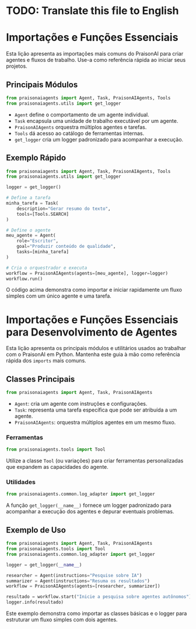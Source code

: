 # TODO: Translate this file to English


# Importações e Funções Essenciais

Esta lição apresenta as importações mais comuns do PraisonAI para criar agentes e fluxos de trabalho. Use-a como referência rápida ao iniciar seus projetos.

## Principais Módulos

```python
from praisonaiagents import Agent, Task, PraisonAIAgents, Tools
from praisonaiagents.utils import get_logger
```

- `Agent` define o comportamento de um agente individual.
- `Task` encapsula uma unidade de trabalho executável por um agente.
- `PraisonAIAgents` orquestra múltiplos agentes e tarefas.
- `Tools` dá acesso ao catálogo de ferramentas internas.
- `get_logger` cria um logger padronizado para acompanhar a execução.

## Exemplo Rápido

```python
from praisonaiagents import Agent, Task, PraisonAIAgents, Tools
from praisonaiagents.utils import get_logger

logger = get_logger()

# Define a tarefa
minha_tarefa = Task(
    description="Gerar resumo do texto",
    tools=[Tools.SEARCH]
)

# Define o agente
meu_agente = Agent(
    role="Escritor",
    goal="Produzir conteúdo de qualidade",
    tasks=[minha_tarefa]
)

# Cria o orquestrador e executa
workflow = PraisonAIAgents(agents=[meu_agente], logger=logger)
workflow.run()
```

O código acima demonstra como importar e iniciar rapidamente um fluxo simples com um único agente e uma tarefa.

# Importações e Funções Essenciais para Desenvolvimento de Agentes

Esta lição apresenta os principais módulos e utilitários usados ao trabalhar com o PraisonAI em Python. Mantenha este guia à mão como referência rápida dos `imports` mais comuns.

## Classes Principais

```python
from praisonaiagents import Agent, Task, PraisonAIAgents
```

- `Agent`: cria um agente com instruções e configurações.
- `Task`: representa uma tarefa específica que pode ser atribuída a um agente.
- `PraisonAIAgents`: orquestra múltiplos agentes em um mesmo fluxo.

### Ferramentas

```python
from praisonaiagents.tools import Tool
```

Utilize a classe `Tool` (ou variações) para criar ferramentas personalizadas que expandem as capacidades do agente.

### Utilidades

```python
from praisonaiagents.common.log_adapter import get_logger
```

A função `get_logger(__name__)` fornece um logger padronizado para acompanhar a execução dos agentes e depurar eventuais problemas.

## Exemplo de Uso

```python
from praisonaiagents import Agent, Task, PraisonAIAgents
from praisonaiagents.tools import Tool
from praisonaiagents.common.log_adapter import get_logger

logger = get_logger(__name__)

researcher = Agent(instructions="Pesquise sobre IA")
summarizer = Agent(instructions="Resuma os resultados")
workflow = PraisonAIAgents(agents=[researcher, summarizer])

resultado = workflow.start("Inicie a pesquisa sobre agentes autônomos")
logger.info(resultado)
```

Este exemplo demonstra como importar as classes básicas e o logger para estruturar um fluxo simples com dois agentes.

